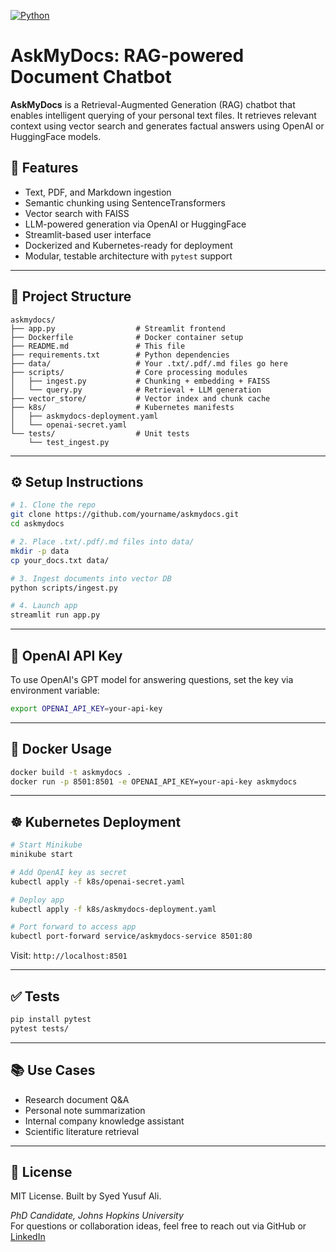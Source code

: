 [![Python](https://img.shields.io/badge/language-Python-blue.svg)](https://www.python.org/)

# AskMyDocs: RAG-powered Document Chatbot

**AskMyDocs** is a Retrieval-Augmented Generation (RAG) chatbot that enables intelligent querying of your personal text files. It retrieves relevant context using vector search and generates factual answers using OpenAI or HuggingFace models.

## 🚀 Features

- Text, PDF, and Markdown ingestion
- Semantic chunking using SentenceTransformers
- Vector search with FAISS
- LLM-powered generation via OpenAI or HuggingFace
- Streamlit-based user interface
- Dockerized and Kubernetes-ready for deployment
- Modular, testable architecture with `pytest` support

---

## 🧱 Project Structure

```
askmydocs/
├── app.py                  # Streamlit frontend
├── Dockerfile              # Docker container setup
├── README.md               # This file
├── requirements.txt        # Python dependencies
├── data/                   # Your .txt/.pdf/.md files go here
├── scripts/                # Core processing modules
│   ├── ingest.py           # Chunking + embedding + FAISS
│   └── query.py            # Retrieval + LLM generation
├── vector_store/           # Vector index and chunk cache
├── k8s/                    # Kubernetes manifests
│   ├── askmydocs-deployment.yaml
│   └── openai-secret.yaml
└── tests/                  # Unit tests
    └── test_ingest.py
```

---

## ⚙️ Setup Instructions

```bash
# 1. Clone the repo
git clone https://github.com/yourname/askmydocs.git
cd askmydocs

# 2. Place .txt/.pdf/.md files into data/
mkdir -p data
cp your_docs.txt data/

# 3. Ingest documents into vector DB
python scripts/ingest.py

# 4. Launch app
streamlit run app.py
```

---

## 🔐 OpenAI API Key

To use OpenAI's GPT model for answering questions, set the key via environment variable:

```bash
export OPENAI_API_KEY=your-api-key
```

---

## 🐳 Docker Usage

```bash
docker build -t askmydocs .
docker run -p 8501:8501 -e OPENAI_API_KEY=your-api-key askmydocs
```

---

## ☸️ Kubernetes Deployment

```bash
# Start Minikube
minikube start

# Add OpenAI key as secret
kubectl apply -f k8s/openai-secret.yaml

# Deploy app
kubectl apply -f k8s/askmydocs-deployment.yaml

# Port forward to access app
kubectl port-forward service/askmydocs-service 8501:80
```

Visit: `http://localhost:8501`

---

## ✅ Tests

```bash
pip install pytest
pytest tests/
```

---

## 📚 Use Cases

- Research document Q&A
- Personal note summarization
- Internal company knowledge assistant
- Scientific literature retrieval

---

## 📄 License

MIT License. 
Built by Syed Yusuf Ali.

*PhD Candidate, Johns Hopkins University*  
For questions or collaboration ideas, feel free to reach out via GitHub or [LinkedIn](https://www.linkedin.com/in/syedyusufjhu/)
